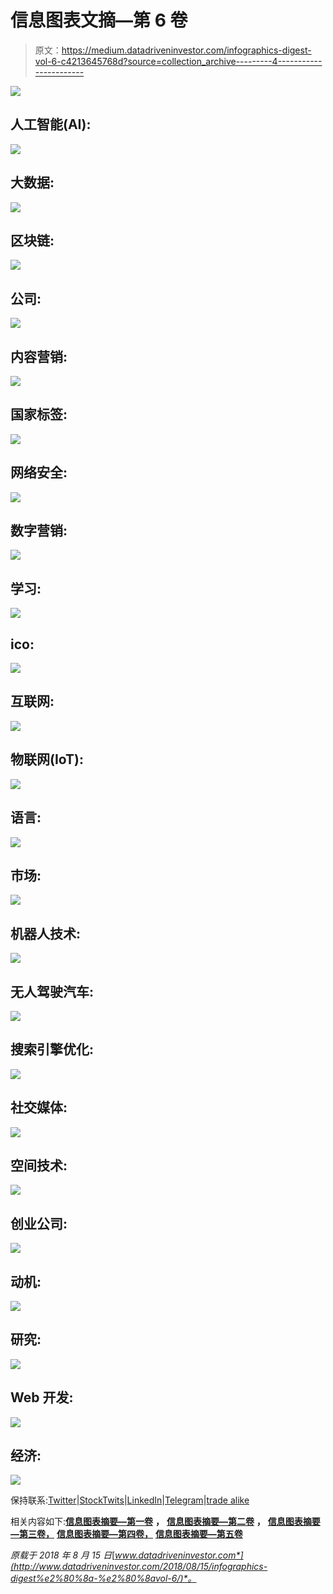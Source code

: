 # 信息图表文摘—第 6 卷

> 原文：<https://medium.datadriveninvestor.com/infographics-digest-vol-6-c4213645768d?source=collection_archive---------4----------------------->

![](img/94642b61249948b7ce50be0574031f0c.png)

## 人工智能(AI):

![](img/ae60aad45ace313739543c0fa4e8547e.png)

## 大数据:

![](img/be70f8c9b18a8838bd7e383b5b36b451.png)

## 区块链:

![](img/e6632ccf25694a2cfa859ee0ec2816e2.png)

## 公司:

![](img/09ea6ff627c772b74edd90cc952e34ee.png)

## 内容营销:

![](img/9e530ef7afb6f726cbab1f0e2ccac6e1.png)

## 国家标签:

![](img/382e0e1ba7b9a084851907e3972adefe.png)

## 网络安全:

![](img/0b9ad8e4d3527c3bb786985de595eb40.png)

## 数字营销:

![](img/8530fed10d5df5aa559f2b32c6e370a3.png)

## 学习:

![](img/8cc662c7f35dce76f20dff191cfdf99f.png)

## ico:

![](img/b2ac33fd7184bf757489a27c7e946a70.png)

## 互联网:

![](img/933506e226a7f4e6ab51786716aeb383.png)

## 物联网(IoT):

![](img/fc86a80b0655e0d362dbc55b463f10ea.png)

## 语言:

![](img/91027bc4553b5074421ed387f456d33a.png)

## 市场:

![](img/37327b3a067746682078ba6b15285958.png)

## 机器人技术:

![](img/480b7d8a11fb45de0e0bedcf8034e15e.png)

## 无人驾驶汽车:

![](img/bfb6f79720939309621917c57d194a44.png)

## 搜索引擎优化:

![](img/bd35bd2aa9a8fcf05d44b4f99baa71ea.png)

## 社交媒体:

![](img/d4422c043411075cecdda4e80ab37033.png)

## 空间技术:

![](img/109c4a9fc3d51f5d6d359d3214ce1446.png)

## 创业公司:

![](img/d3ec15bd72d4cba3d83a443c4db3de82.png)

## 动机:

![](img/d288e27d463ff14a59d24ff0840498dd.png)

## 研究:

![](img/4aa1be67744c180ebefa8a0aafbe3965.png)

## Web 开发:

![](img/79f4a1a86b12aba21163523a6410fc87.png)

## 经济:

![](img/4ff12b3f11f607c5831b3e4cf83f851b.png)

保持联系:[Twitter](https://twitter.com/fklivestolearn)|[StockTwits](https://stocktwits.com/trade_nut)|[LinkedIn](https://www.linkedin.com/in/faisal-khan-2a3009b/)|[Telegram](https://t.me/joinchat/IWzyHBGWCFwPQTe8Tm5H_Q)|[trade alike](http://www.tradealike.com/)

相关内容如下:[**信息图表摘要—第一卷**](https://medium.com/datadriveninvestor/an-info-graphic-special-everything-you-want-to-know-f59fd714b78e) **，** [**信息图表摘要—第二卷**](https://medium.com/datadriveninvestor/infographic-special-everything-you-want-to-know-vol-2-42a1a6d32f09) **，** [**信息图表摘要—第三卷，**](https://medium.com/datadriveninvestor/infographics-digest-vol-3-da67e69d71ce) [**信息图表摘要—第四卷，**](http://www.datadriveninvestor.com/2018/07/16/infographics-digest%e2%80%8a-%e2%80%8avol-4/) [**信息图表摘要—第五卷**](http://www.datadriveninvestor.com/2018/07/30/infographics-digest%e2%80%8a-%e2%80%8avol-5/)

*原载于 2018 年 8 月 15 日*[*www.datadriveninvestor.com*](http://www.datadriveninvestor.com/2018/08/15/infographics-digest%e2%80%8a-%e2%80%8avol-6/)*。*